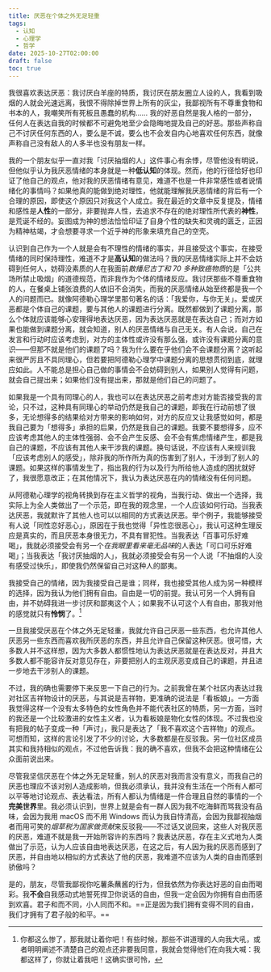 ```yaml
---
title: 厌恶在个体之外无足轻重
tags:
  - 认知
  - 心理学
  - 哲学
date: 2025-10-27T02:00:00
draft: false
toc: true
---
```


我很喜欢表达厌恶：我讨厌白羊座的特质，我讨厌在朋友圈立人设的人，我看到吸烟的人就会光速远离，我恨不得除掉世界上所有的灰尘，我鄙视所有不尊重食物和书本的人，我嘲笑所有死板且愚蠢的机构…… 我的好恶自然是我人格的一部分，任何人在表达自我的时候都不可避免地至少会隐晦地提及自己的好恶。那些声称自己不讨厌任何东西的人，要么是不诚，要么也不会发自内心地喜欢任何东西，就像声称自己没有敌人的人多半也没有朋友一样。<!--more-->

我的一个朋友似乎一直对我「讨厌抽烟的人」这件事心有余悸，尽管他没有明说，但他似乎认为我厌恶情绪的本身就是一种**低认知**的体现。然而，他的行径恰好也印证了他自己的观点，他对我的厌恶情绪有意见，难道不也是一件非常感性或者说情绪化的事情吗？如果他真的能做到绝对理性，他就能理解我厌恶情绪的背后有一个合理的原因，即使这个原因只对我这个人成立。我在最近的文章中反复提及，情绪和感性是**人性**的一部分，非要抛弃人性，去追求不存在的绝对理性所代表的**神性**，是荒诞不经的。妄图成为神的想法恰恰印证了自身个性的缺失和灵魂的匮乏，正因为精神枯竭，才会想要寻求一个近乎神的形象来填充自己的空壳。

认识到自己作为一个人就是会有不理性的情绪的事实，并且接受这个事实，在接受情绪的同时保持理性，难道不才是**高认知**的做法吗？我的厌恶情绪实际上并不会妨碍到任何人，妨碍没素质的人在我面前*散播尼古丁和 70 多种致癌物质*的是「公共场所禁止吸烟」的道德规范，而非我作为个体的情绪反应。我讨厌那些不尊重食物的人，在餐桌上铺张浪费的人依旧不会消失，而我的厌恶情绪从始至终都是我一个人的问题而已。就像阿德勒心理学里那句著名的话：「我爱你，与你无关」。爱或厌恶都是个体自己的课题，要与其他人的课题进行分离。既然都做到了课题分离，那么个体就应该能够心安理得地表达厌恶，因为表达厌恶就是在表达自己；而对方如果也能做到课题分离，就会知道，别人的厌恶情绪与自己无关。有人会说，自己在发言和行动时应该考虑到，对方的主体性或许没有那么强，或许没有课题分离的意识——但那不就是他们的课题了吗？我为什么要在乎他们会不会课题分离？这听起来很严厉且不具同理心，但若要把阿德勒心理学中课题分离的思想贯彻到底，就理应如此。人不能总是担心自己做的事情会不会妨碍到别人，如果别人觉得有问题，就会自己提出来；如果他们没有提出来，那就是他们自己的问题了。

如果我是一个具有同理心的人，我也可以在表达厌恶之前考虑对方能否接受我的言论，只不过，这种具有同理心的举动仍然是我自己的课题，即我在行动前想了很多，无论想得多的结果给对方带来的影响如何，对方的反应又让我感觉如何，都是我自己要为「想得多」承担的后果，仍然是我自己的课题。我要不要想得多，应不应该考虑其他人的主体性强弱、会不会产生反感、会不会有焦虑情绪产生，都是我自己的课题，不应该有其他人来干涉我的课题。换句话说，不应该有人来规训我「应该考虑别人的感受」，除非我的所作所为真的伤害到了别人，干涉到了别人的课题。如果这样的事情发生了，指出我的行为以及行为所给他人造成的困扰就好了，我很愿意改正；在其他情况下，我认为表达厌恶在内的情绪没有任何问题。

从阿德勒心理学的视角转换到存在主义哲学的视角，当我行动、做出一个选择，我实际上为全人类做出了一个示范，即在我的观念里，一个人应该如何行动。当我表达厌恶，我就默许了其他人也可以以相同的方式表达厌恶。举个例子，我能够接受有人说「同性恋好恶心」，原因在于我也觉得「异性恋很恶心」，我认可这种生理反应是真实的，而且厌恶本身很无力，不具有冒犯性。当我表达「百事可乐好难喝」，我就必须接受会有另一个*在我眼里看来毫无品味*的人表达「可口可乐好难喝」；当我表达「我讨厌抽烟的人」，我就必须接受会有另一个人说「不抽烟的人没有感受过快乐」，即使我仍然保留自己对这种人的鄙夷。

我接受自己的情绪，因为我接受自己是谁；同样，我也接受其他人成为另一种模样的选择，因为我认为他们拥有自由。自由是一切的前提。我认可另一个人拥有自由，并不妨碍我进一步讨厌和鄙夷这个人；如果我不认可这个人有自由，那我对他的感觉就只有**怜悯**了。[^1]

一旦我接受厌恶在个体之外无足轻重，我就允许自己厌恶一些东西，也允许其他人厌恶另一些东西而喜欢我所厌恶的东西，并且允许自己保留这种厌恶。很可惜，大多数人并不这样想，因为大多数人都惯性地认为表达厌恶就是在表达反对，并且大多数人都不能容许反对意见存在，非要把别人的主观厌恶变成自己的课题，并且进一步地去干涉别人的课题。

不过，我的确也需要停下来反思一下自己的行为。之前我曾在某个社区内表达过我对社区吉祥物设计的厌恶，与其说是吉祥物，更准确的说法是「看板娘」。一方面我觉得这样一个没有太多特色的女性角色并不能代表社区的特质，另一方面，当时的我还是一个比较激进的女性主义者，认为看板娘是物化女性的体现。不过我也没有把我的帖子变成一种「声讨」，我只是表达了「我不喜欢这个吉祥物」的观点。可想而知，这样的言论引发了不少的讨论，大多数都是在反驳我。另一位社区成员其实和我持相似的观点，不过他告诉我：我的确不喜欢，但我不会把这种情绪在公众面前说出来。

尽管我坚信厌恶在个体之外无足轻重，别人的厌恶对我而言没有意义，而我自己的厌恶也理应不该对别人造成影响，但我必须承认，我并没有生活在一个所有人都可以平等地讨论观点、表达看法，所有人都认为情绪是一件合理且自然的事情的一个**完美世界**里。我必须认识到，世界上就是会有一群人因为我不吃海鲜而骂我没有品味，会因为我用 macOS 而不用 Windows 而认为我自恃清高，会因为我鄙视抽烟者而用可笑的*烟草税为国家做贡献*来反驳我——不过话又说回来，这些人对我厌恶的厌恶，难道不就是我一开始所容许的东西吗？我表达厌恶，存在主义式地为人类做出了示范，认为人应该自由地表达厌恶，在这之后，有人因为我的厌恶而感到了厌恶，并自由地以相似的方式表达了他的厌恶，我难道不应该为人类的自由而感到骄傲吗？

是的，朋友，尽管我鄙视你吃薯条蘸酱的行为，但我依然为你表达好恶的自由而喝彩。我**不会**自我感动式地誓死捍卫你说话的自由，但我一定会因为你拥有自由而感到欢喜。君子和而不同，小人同而不和。==正是因为我们拥有变得不同的自由，我们才拥有了君子般的和平。==


[^1]: 你都这么惨了，那我就让着你吧！有些时候，那些不讲道理的人向我大吼，或者明明阐述不清楚自己的观点还非要我同意，我就会觉得他们在向我大喊：我都这样了，你就让着我吧！这确实很可怜，
